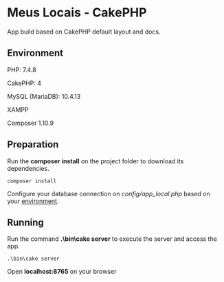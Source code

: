 # Meus Locais - CakePHP

App build based on CakePHP default layout and docs.


## Environment

PHP: 7.4.8

CakePHP: 4

MySQL (MariaDB): 10.4.13

XAMPP

Composer 1.10.9


## Preparation

Run the **composer install** on the project folder to download its dependencies.

```
composer install
```

Configure your database connection on *config/app_local.php* based on your [environment](https://book.cakephp.org/4/en/orm/database-basics.html#database-configuration).


## Running

Run the command **.\bin\cake server** to execute the server and access the app.

```
.\bin\cake server
```

Open **localhost:8765** on your browser
